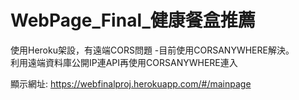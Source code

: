 # WebPage_Final_健康餐盒推薦

使用Heroku架設，有遠端CORS問題
-目前使用CORSANYWHERE解決。  
利用遠端資料庫公開IP連API再使用CORSANYWHERE連入

顯示網址:
https://webfinalproj.herokuapp.com/#/mainpage
